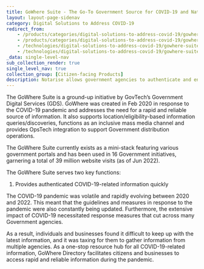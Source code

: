 ```yaml
---
title: GoWhere Suite - The Go-To Government Source for COVID-19 and Nationwide Distribution Information
layout: layout-page-sidenav
category: Digital Solutions to Address COVID-19
redirect_from:
    - /products/categories/digital-solutions-to-address-covid-19/gowhere-suite/
    - /products/categories/digital-solutions-to-address-covid-19/gowhere-suite.html
    - /technologies/digital-solutions-to-address-covid-19/gowhere-suite/
    - /technologies/digital-solutions-to-address-covid-19/gowhere-suite.html
_data: single-level-nav
sub_collection_render: true
single_level_nav: true
collection_group: [Citizen-facing Products]
description: Notarise allows government agencies to authenticate and endorse HealthCerts for safe travel. Learn from Singapore’s model here.
---
```


The GoWhere Suite is a ground-up initiative by GovTech’s Government Digital Services (GDS). GoWhere was created in Feb 2020 in response to the COVID-19 pandemic and addresses the need for a rapid and reliable source of information. 
It also supports location/eligibility-based information queries/discoveries, functions as an inclusive mass media channel and provides OpsTech integration to support Government distribution operations. 

The GoWhere Suite currently exists as a mini-stack featuring various government portals and has been used in 16 Government initiatives, garnering a total of 39 million website visits (as of Jun 2022).

The GoWhere Suite serves two key functions:

1. Provides authenticated COVID-19-related information quickly 

The COVID-19 pandemic was volatile and rapidly evolving between 2020 and 2022. This meant that the guidelines and measures in response to the pandemic were also constantly being updated. Furthermore, the extensive impact of COVID-19 necessitated response measures that cut across many Government agencies. 

As a result, individuals and businesses found it difficult to keep up with the latest information, and it was taxing for them to gather information from multiple agencies. As a one-stop resource hub for all COVID-19-related information, GoWhere Directory facilitates citizens and businesses to access rapid and reliable information during the pandemic.

